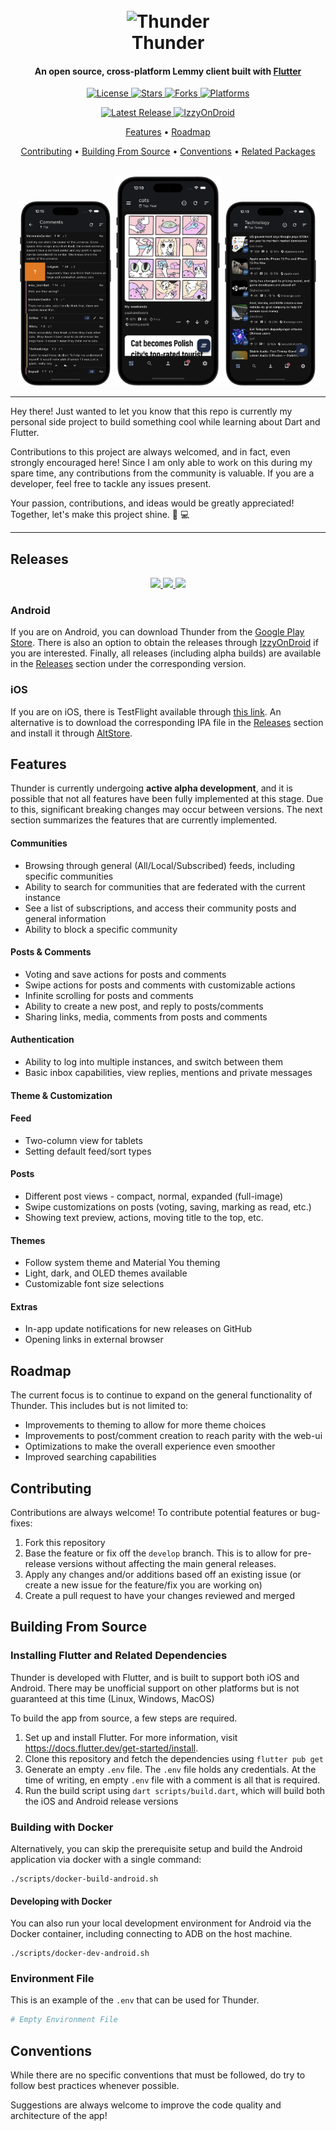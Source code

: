 <h1 align="center">
  <br>
    <img src="./assets/logo.png" alt="Thunder" width="200">
  <br>
  Thunder
  <br>
</h1>

<h4 align="center">
    An open source, cross-platform Lemmy client built with <a href="https://flutter.dev/" target="_blank">Flutter</a>
</h4>

<p align="center">
  <a href="https://github.com/hjiangsu/thunder/blob/main/LICENSE">
    <img src="https://img.shields.io/github/license/hjiangsu/thunder" alt="License">
  </a>
  <a href="">
    <img src="https://img.shields.io/github/stars/hjiangsu/thunder" alt="Stars">
  </a>
  <a href="">
    <img src="https://img.shields.io/github/forks/hjiangsu/thunder" alt="Forks">
  </a>
  <a href="">
    <img src="https://img.shields.io/badge/platform-ios%20%7C%20android-blueviolet" alt="Platforms">
  </a>
</p>

<p align="center">
  <a href="https://github.com/hjiangsu/thunder/releases">
    <img src="https://img.shields.io/github/v/release/hjiangsu/thunder?label=latest release" alt="Latest Release">
  </a>
  <a href="https://apt.izzysoft.de/fdroid/index/apk/com.hjiangsu.thunder">
    <img src="https://img.shields.io/endpoint?url=https://apt.izzysoft.de/fdroid/api/v1/shield/com.hjiangsu.thunder" alt="IzzyOnDroid">
  </a>
</p>

<p align="center">
  <a href="#features">Features</a> •
  <a href="#roadmap">Roadmap</a>
 
</p>

<p align="center">
  <a href="#contributing">Contributing</a> •
  <a href="#building-from-source">Building From Source</a> •
  <a href="#conventions">Conventions</a> •
  <a href="#related-packages">Related Packages</a>
</p>

<div align="center">
  <br>
    <img src="./docs/assets/screenshot_2.png" alt="Home Feed" width="150">
    <img src="./docs/assets/screenshot_1.png" alt="Spark" width="170">
    <img src="./docs/assets/screenshot_3.png" alt="Sidebar" width="150">
  <br>
</div>

<hr />
<p>
Hey there! Just wanted to let you know that this repo is currently my personal side project to build something cool while learning about Dart and Flutter.  
</p>
<p>
Contributions to this project are always welcomed, and in fact, even strongly encouraged here! Since I am only able to work on this during my spare time, any contributions from the community is valuable. If you are a developer, feel free to tackle any issues present.
</p>
<p>
Your passion, contributions, and ideas would be greatly appreciated! Together, let's make this project shine. 🚀 💻
</p>
<hr />


## Releases
<div align="center">
 <a href="https://play.google.com/store/apps/details?id=com.hjiangsu.thunder">
  <img src="https://cdn.rawgit.com/steverichey/google-play-badge-svg/master/img/en_get.svg" height="80"/>
 </a>
 <a href="https://apt.izzysoft.de/fdroid/index/apk/com.hjiangsu.thunder">
  <img src="https://gitlab.com/IzzyOnDroid/repo/-/raw/master/assets/IzzyOnDroid.png" height="80">
 </a>
 <a href="https://github.com/hjiangsu/thunder/releases/latest">
  <img src="https://raw.githubusercontent.com/andOTP/andOTP/master/assets/badges/get-it-on-github.png" height="80">
 </a>
</div>

### Android
If you are on Android, you can download Thunder from the [Google Play Store](https://play.google.com/store/apps/details?id=com.hjiangsu.thunder). There is also an option to obtain the releases through [IzzyOnDroid](https://apt.izzysoft.de/fdroid/index/apk/com.hjiangsu.thunder) if you are interested. Finally, all releases (including alpha builds) are available in the [Releases](https://github.com/hjiangsu/thunder/releases) section under the corresponding version.

### iOS
If you are on iOS, there is TestFlight available through [this link](https://testflight.apple.com/join/9n8xrqvH). An alternative is to download the corresponding IPA file in the [Releases](https://github.com/hjiangsu/thunder/releases) section and install it through [AltStore](https://altstore.io/).

## Features

Thunder is currently undergoing **active alpha development**, and it is possible that not all features have been fully implemented at this stage. Due to this, significant breaking changes may occur between versions. The next section summarizes the features that are currently implemented.

#### **Communities**

- Browsing through general (All/Local/Subscribed) feeds, including specific communities
- Ability to search for communities that are federated with the current instance
- See a list of subscriptions, and access their community posts and general information
- Ability to block a specific community

#### **Posts & Comments**

- Voting and save actions for posts and comments
- Swipe actions for posts and comments with customizable actions
- Infinite scrolling for posts and comments
- Ability to create a new post, and reply to posts/comments
- Sharing links, media, comments from posts and comments

#### **Authentication**

- Ability to log into multiple instances, and switch between them
- Basic inbox capabilities, view replies, mentions and private messages

#### **Theme & Customization**

#### Feed
- Two-column view for tablets
- Setting default feed/sort types

#### Posts
- Different post views - compact, normal, expanded (full-image)
- Swipe customizations on posts (voting, saving, marking as read, etc.)
- Showing text preview, actions, moving title to the top, etc.

#### Themes
- Follow system theme and Material You theming
- Light, dark, and OLED themes available
- Customizable font size selections

#### Extras
- In-app update notifications for new releases on GitHub
- Opening links in external browser

## Roadmap

The current focus is to continue to expand on the general functionality of Thunder. This includes but is not limited to:
- Improvements to theming to allow for more theme choices
- Improvements to post/comment creation to reach parity with the web-ui
- Optimizations to make the overall experience even smoother
- Improved searching capabilities

## Contributing

Contributions are always welcome! To contribute potential features or bug-fixes:

1. Fork this repository
2. Base the feature or fix off the `develop` branch. This is to allow for pre-release versions without affecting the main general releases.
2. Apply any changes and/or additions based off an existing issue (or create a new issue for the feature/fix you are working on)
3. Create a pull request to have your changes reviewed and merged

## Building From Source

### Installing Flutter and Related Dependencies

Thunder is developed with Flutter, and is built to support both iOS and Android. There may be unofficial support on other platforms but is not guaranteed at this time (Linux, Windows, MacOS)

To build the app from source, a few steps are required.

1. Set up and install Flutter. For more information, visit https://docs.flutter.dev/get-started/install.
2. Clone this repository and fetch the dependencies using `flutter pub get`
3. Generate an empty `.env` file. The `.env` file holds any credentials. At the time of writing, en empty `.env` file with a comment is all that is required.
3. Run the build script using `dart scripts/build.dart`, which will build both the iOS and Android release versions

### Building with Docker

Alternatively, you can skip the prerequisite setup and build the Android application via docker with a single command:
```
./scripts/docker-build-android.sh
```

#### Developing with Docker

You can also run your local development environment for Android via the Docker container, including connecting to ADB on the host machine.
```
./scripts/docker-dev-android.sh
```

### Environment File
This is an example of the `.env` that can be used for Thunder.
```bash
# Empty Environment File
```

## Conventions

While there are no specific conventions that must be followed, do try to follow best practices whenever possible.

Suggestions are always welcome to improve the code quality and architecture of the app!